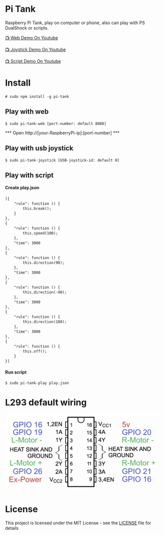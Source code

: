Pi Tank
======
Raspberry Pi Tank, play on computer or phone, also can play with PS DualShock or scripts.

[📺 Web Demo On Youtube](https://youtu.be/AcS-mvNuP6E)

[📺 Joystick Demo On Youtube](https://youtu.be/4AIHV-h934w)

[📺 Script Demo On Youtube](https://youtu.be/czwEzWJb0UM)

# Install
```
# sudo npm install -g pi-tank
```

## Play with web
```
$ sudo pi-tank-web [port-number: default 8080]
```
*** Open http://[your-RaspberryPi-ip]:[port-number] ***

## Play with usb joystick
```
$ sudo pi-tank-joystick [USB-joystick-id: default 0]
```

## Play with script

#### Create play.json
```
[{
    "rule": function () {
        this.break();
    }
},
{
    "rule": function () {
        this.speed(100);
    },
    "time": 3000
},
{
    "rule": function () {
        this.direction(90);
    },
    "time": 3000
},
{
    "rule": function () {
        this.direction(-90);
    },
    "time": 3000
},
{
    "rule": function () {
        this.direction(180);
    },
    "time": 3000
},
{
    "rule": function () {
        this.off();
    }
}]
```

#### Run script
```
$ sudo pi-tank-play play.json
```

# L293 default wiring
![l293-default-wiring](l293-default-wiring.png)

# License
This project is licensed under the MIT License - see the [LICENSE](LICENSE) file for details
